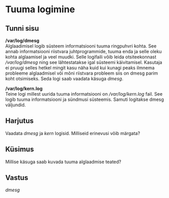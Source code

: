 ﻿# Tuuma logimine

## Tunni sisu

<b>/var/log/dmesg</b><br>
Alglaadimisel logib süsteem informatsiooni tuuma ringpuhvri kohta. See annab informatsiooni riistvara juhtprogrammide, tuuma enda ja selle oleku kohta alglaamisel ja veel muudki. Selle logifaili võib leida otsiteekonnast */var/log/dmesg* ning see lähtestatakse igal süsteemi käivitamisel. Kasutaja ei pruugi selles hetkel mingit kasu näha kuid kui kunagi peaks ilmnema probleeme alglaadmisel või mõni riistvara probleem siis on dmesg parim koht otsimiseks. Seda logi saab vaadata käsuga *dmesg*.

<b>/var/log/kern.log</b><br>
Teine logi millest uurida tuuma informatsiooni on */var/log/kern.log* fail. See logib tuuma informatsiooni ja sündmusi süsteemis. Samuti logitakse dmesg väljundid.

## Harjutus

Vaadata *dmesg* ja *kern* logisid. Milliseid erinevusi võib märgata?

## Küsimus

Millise käsuga saab kuvada tuuma alglaadmise teated?

## Vastus

*dmesg*
